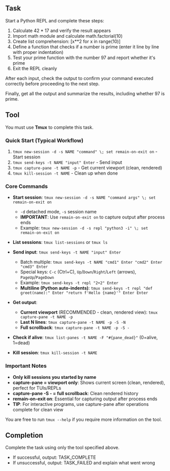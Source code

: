 ## Task

Start a Python REPL and complete these steps:

1. Calculate 42 * 17 and verify the result appears
2. Import math module and calculate math.factorial(10)
3. Create list comprehension: [x**2 for x in range(10)]
4. Define a function that checks if a number is prime (enter it line by line with proper indentation)
5. Test your prime function with the number 97 and report whether it's prime
6. Exit the REPL cleanly

After each input, check the output to confirm your command executed correctly before proceeding to the next step.

Finally, get all the output and summarize the results, including whether 97 is prime.

## Tool

You must use **Tmux** to complete this task.

### Quick Start (Typical Workflow)
1. `tmux new-session -d -s NAME "command" \; set remain-on-exit on` - Start session
2. `tmux send-keys -t NAME "input" Enter` - Send input
3. `tmux capture-pane -t NAME -p` - Get current viewport (clean, rendered)
4. `tmux kill-session -t NAME` - Clean up when done

### Core Commands

- **Start session**: `tmux new-session -d -s NAME "command args" \; set remain-on-exit on`
  - `-d` detached mode, `-s` session name
  - **IMPORTANT**: Use `remain-on-exit on` to capture output after process ends
  - Example: `tmux new-session -d -s repl "python3 -i" \; set remain-on-exit on`

- **List sessions**: `tmux list-sessions` or `tmux ls`

- **Send input**: `tmux send-keys -t NAME "input" Enter`
  - Batch multiple: `tmux send-keys -t NAME "cmd1" Enter "cmd2" Enter "cmd3" Enter`
  - Special keys: `C-c` (Ctrl+C), `Up`/`Down`/`Right`/`Left` (arrows), `PageUp`/`PageDown`
  - Example: `tmux send-keys -t repl "2+2" Enter`
  - **Multiline (Python auto-indents)**: `tmux send-keys -t repl "def greet(name):" Enter "return f'Hello {name}'" Enter Enter`

- **Get output**:
  - **Current viewport** (RECOMMENDED - clean, rendered view): `tmux capture-pane -t NAME -p`
  - **Last N lines**: `tmux capture-pane -t NAME -p -S -N`
  - **Full scrollback**: `tmux capture-pane -t NAME -p -S -`

- **Check if alive**: `tmux list-panes -t NAME -F "#{pane_dead}"` (0=alive, 1=dead)

- **Kill session**: `tmux kill-session -t NAME`

### Important Notes
- **Only kill sessions you started by name**
- **capture-pane = viewport only**: Shows current screen (clean, rendered), perfect for TUIs/REPLs
- **capture-pane -S - = full scrollback**: Clean rendered history
- **remain-on-exit on**: Essential for capturing output after process ends
- **TIP**: For interactive programs, use capture-pane after operations complete for clean view

You are free to run `tmux --help` if you require more information on the tool.

## Completion

Complete the task using only the tool specified above.
- If successful, output: TASK_COMPLETE
- If unsuccessful, output: TASK_FAILED and explain what went wrong
